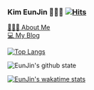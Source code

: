 <!-- ![](./eunjin0212_readme.png) -->

### Kim EunJin 👩‍💻👩 [![Hits](https://hits.seeyoufarm.com/api/count/incr/badge.svg?url=https%3A%2F%2Fgithub.com%2Fgjbae1212%2Fhit-counter&count_bg=%233B3862&title_bg=%23D93A7C&icon=visualstudiocode.svg&icon_color=%23FFFFFF&title=Visit&edge_flat=false)](https://hits.seeyoufarm.com)

[🙋🏻‍♀️ About Me](https://eunjinportfolio.netlify.app/)<br/>
[💻 My Blog](https://eunjin0212.github.io/)

[![Top Langs](https://github-readme-stats.vercel.app/api/top-langs/?username=eunjin0212&layout=compact&theme=radical)](https://github.com/anuraghazra/github-readme-stats)

![EunJin's github state](https://github-readme-stats.vercel.app/api?username=eunjin0212&show_icons=true&theme=radical)

[![EunJin's wakatime stats](https://github-readme-stats.vercel.app/api/wakatime?username=kimeunjin)](https://github.com/anuraghazra/github-readme-stats)

